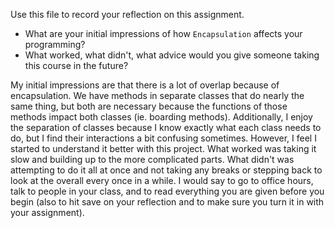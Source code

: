 Use this file to record your reflection on this assignment.

- What are your initial impressions of how `Encapsulation` affects your programming?
- What worked, what didn't, what advice would you give someone taking this course in the future?

My initial impressions are that there is a lot of overlap because of encapsulation. We have methods in separate classes that do nearly the same thing, but both are necessary because the functions of those methods impact both classes (ie. boarding methods). Additionally, I enjoy the separation of classes because I know exactly what each class needs to do, but I find their interactions a bit confusing sometimes. However, I feel I started to understand it better with this project. What worked was taking it slow and building up to the more complicated parts. What didn't was attempting to do it all at once and not taking any breaks or stepping back to look at the overall every once in a while. I would say to go to office hours, talk to people in your class, and to read everything you are given before you begin (also to hit save on your reflection and to make sure you turn it in with your assignment).